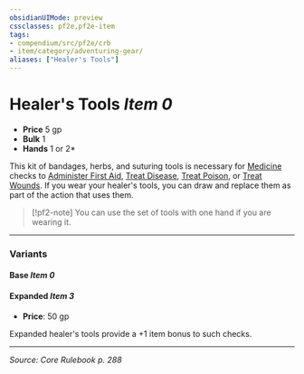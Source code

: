 ```yaml
---
obsidianUIMode: preview
cssclasses: pf2e,pf2e-item
tags:
- compendium/src/pf2e/crb
- item/category/adventuring-gear/
aliases: ["Healer's Tools"]
---
```

# Healer's Tools *Item 0*  

- **Price** 5 gp
- **Bulk** 1
- **Hands** 1 or 2*

This kit of bandages, herbs, and suturing tools is necessary for [Medicine](compendium/skills.md#Medicine) checks to [Administer First Aid](rules/actions/administer-first-aid.md), [Treat Disease](rules/actions/treat-disease.md), [Treat Poison](rules/actions/treat-poison.md), or [Treat Wounds](rules/actions/treat-wounds.md). If you wear your healer's tools, you can draw and replace them as part of the action that uses them.

> [!pf2-note]
> You can use the set of tools with one hand if you are wearing it.

---

### Variants

#### Base *Item 0*


#### Expanded *Item 3*

- **Price**: 50 gp

Expanded healer's tools provide a +1 item bonus to such checks.

---
*Source: Core Rulebook p. 288*